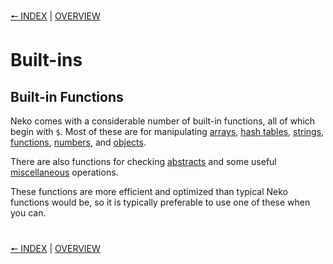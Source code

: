 [🠔 INDEX](index.md) | [OVERVIEW](overview.md)
#

# Built-ins

## Built-in Functions

Neko comes with a considerable number of built-in functions, all of which begin with `$`. Most of these are for manipulating [arrays](arrays.md), [hash tables](hashtables.md), [strings](strings.md), [functions](functions.md), [numbers](numbers.md), and [objects](objects.md).

There are also functions for checking [abstracts](http://nekovm.org/doc/view/builtins#abstract) and some useful [miscellaneous](http://nekovm.org/doc/view/builtins#other) operations.

These functions are more efficient and optimized than typical Neko functions would be, so it is typically preferable to use one of these when you can.

#
[🠔 INDEX](index.md) | [OVERVIEW](overview.md)
